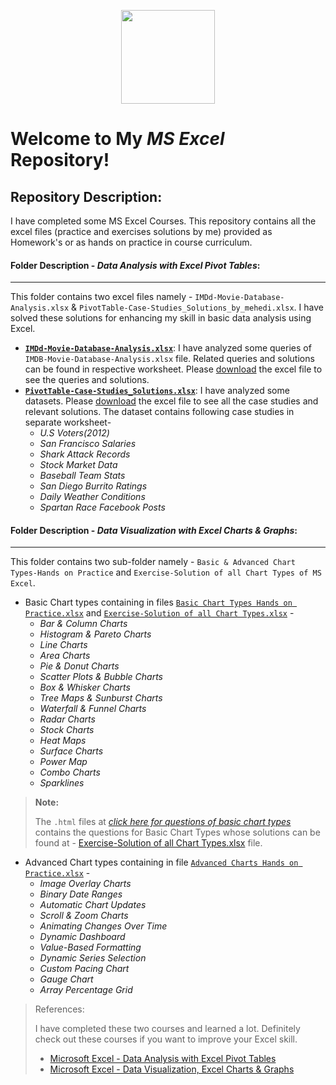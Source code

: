 <p align="center">
        <img height=150 src="https://raw.githubusercontent.com/ybg345/MS-Excel/master/Images/Excel_Logo.png">
</p>

# Welcome to My _MS Excel_ Repository!

## Repository Description: 
I have completed some MS Excel Courses. This repository contains all the excel files (practice and exercises solutions by me) provided as Homework's or as hands on practice in course curriculum.

#### Folder Description - _Data Analysis with Excel Pivot Tables_:
-----------------------------------------------------------------
  
This folder contains two excel files namely - `IMDd-Movie-Database-Analysis.xlsx` & `PivotTable-Case-Studies_Solutions_by_mehedi.xlsx`. I have solved these solutions for enhancing my skill in basic data analysis using Excel.

- [**`IMDd-Movie-Database-Analysis.xlsx`**](https://github.com/ybg345/MS-Excel/blob/master/Data%20Analysis%20with%20Excel%20Pivot%20Tables/IMDd-Movie-Database-Analysis.xlsx):  I have analyzed some queries of `IMDB-Movie-Database-Analysis.xlsx` file. Related queries and solutions can be found in respective worksheet. Please [download](https://github.com/ybg345/MS-Excel/blob/master/Data%20Analysis%20with%20Excel%20Pivot%20Tables/IMDd-Movie-Database-Analysis.xlsx) the excel file to see the queries and solutions. 
- [**`PivotTable-Case-Studies_Solutions.xlsx`**](https://github.com/ybg345/MS-Excel/blob/master/Data%20Analysis%20with%20Excel%20Pivot%20Tables/PivotTable-Case-Studies_Solutions_by_mehedi.xlsx): I have analyzed some datasets. Please [download](PivotTable-Case-Studies_Solutions.xlsx) the excel file to see all the case studies and relevant solutions. The dataset contains following case studies in separate worksheet-
  - _U.S Voters(2012)_
  - _San Francisco Salaries_
  - _Shark Attack Records_
  - _Stock Market Data_
  - _Baseball Team Stats_
  - _San Diego Burrito Ratings_
  - _Daily Weather Conditions_
  - _Spartan Race Facebook Posts_






#### Folder Description - _Data Visualization with Excel Charts & Graphs_:
--------------------------------------------------------------------------
    
This folder contains two sub-folder namely - `Basic & Advanced Chart Types-Hands on Practice` and `Exercise-Solution of all Chart Types of MS Excel`.

- Basic Chart types containing in files [`Basic Chart Types Hands on Practice.xlsx`](https://github.com/ybg345/MS-Excel/blob/master/Data%20Visualization%20Charts%20%26%20Graphs%20with%20MS%20Excel/Basic%20%26%20Advanced%20Chart%20Types-Hands%20on%20Practice/Basic%20Chart%20Types%20Hands%20on%20Practice.xlsx) and [`Exercise-Solution of all Chart Types.xlsx`](https://github.com/ybg345/MS-Excel/blob/master/Data%20Visualization%20Charts%20%26%20Graphs%20with%20MS%20Excel/Exercise-Solution%20of%20all%20Chart%20Types%20of%20MS%20Excel/Exercise-Solution%20of%20all%20Chart%20Types.xlsx) - 
  - _Bar & Column Charts_
  - _Histogram & Pareto Charts_
  - _Line Charts_
  - _Area Charts_
  - _Pie & Donut Charts_
  - _Scatter Plots & Bubble Charts_
  - _Box & Whisker Charts_
  - _Tree Maps & Sunburst Charts_
  - _Waterfall & Funnel Charts_
  - _Radar Charts_
  - _Stock Charts_
  - _Heat Maps_
  - _Surface Charts_
  - _Power Map_
  - _Combo Charts_
  - _Sparklines_

> **Note:**
> 
> The `.html` files at [_click here for questions of basic chart types_](https://github.com/ybg345/MS-Excel/tree/master/Data%20Visualization%20Charts%20%26%20Graphs%20with%20MS%20Excel/Exercise-Solution%20of%20all%20Chart%20Types%20of%20MS%20Excel) contains the questions for Basic Chart Types whose solutions can be found at - [Exercise-Solution of all Chart Types.xlsx](https://github.com/ybg345/MS-Excel/blob/master/Data%20Visualization%20Charts%20%26%20Graphs%20with%20MS%20Excel/Exercise-Solution%20of%20all%20Chart%20Types%20of%20MS%20Excel/Exercise-Solution%20of%20all%20Chart%20Types.xlsx) file. 


- Advanced Chart types containing in file [`Advanced Charts Hands on Practice.xlsx`](https://github.com/ybg345/MS-Excel/blob/master/Data%20Visualization%20Charts%20%26%20Graphs%20with%20MS%20Excel/Basic%20%26%20Advanced%20Chart%20Types-Hands%20on%20Practice/Advanced%20Charts%20Hands%20on%20Practice.xlsx) - 
  - _Image Overlay Charts_
  - _Binary Date Ranges_
  - _Automatic Chart Updates_
  - _Scroll & Zoom Charts_
  - _Animating Changes Over Time_
  - _Dynamic Dashboard_
  - _Value-Based Formatting_
  - _Dynamic Series Selection_
  - _Custom Pacing Chart_
  - _Gauge Chart_
  - _Array Percentage Grid_


> References:  
> 
> I have completed these two courses and learned a lot. Definitely check out these courses if you want to improve your Excel skill. 
> - [Microsoft Excel - Data Analysis with Excel Pivot Tables](https://www.udemy.com/data-analysis-with-excel-pivot-tables/)  
> - [Microsoft Excel - Data Visualization, Excel Charts & Graphs](https://www.udemy.com/course/advanced-excel-charts-graphs/)  
> 

